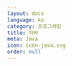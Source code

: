```yaml
---
layout: docs
language: ko
category: 프로그래밍
title: 자바
meta: Java
icon: icon-java.svg
order: null
---
```

